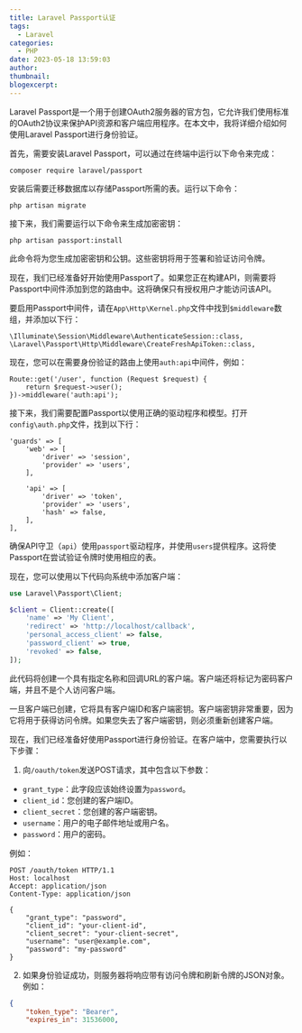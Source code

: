 ```yaml
---
title: Laravel Passport认证
tags:
  - Laravel
categories:
  - PHP
date: 2023-05-18 13:59:03
author:
thumbnail:
blogexcerpt:
---
```

Laravel Passport是一个用于创建OAuth2服务器的官方包，它允许我们使用标准的OAuth2协议来保护API资源和客户端应用程序。在本文中，我将详细介绍如何使用Laravel Passport进行身份验证。

首先，需要安装Laravel Passport，可以通过在终端中运行以下命令来完成：

```
composer require laravel/passport
```

安装后需要迁移数据库以存储Passport所需的表。运行以下命令：

```
php artisan migrate
```

接下来，我们需要运行以下命令来生成加密密钥：

```
php artisan passport:install
```

此命令将为您生成加密密钥和公钥。这些密钥将用于签署和验证访问令牌。

现在，我们已经准备好开始使用Passport了。如果您正在构建API，则需要将Passport中间件添加到您的路由中。这将确保只有授权用户才能访问该API。

要启用Passport中间件，请在`App\Http\Kernel.php`文件中找到`$middleware`数组，并添加以下行：

```
\Illuminate\Session\Middleware\AuthenticateSession::class,
\Laravel\Passport\Http\Middleware\CreateFreshApiToken::class,
```

现在，您可以在需要身份验证的路由上使用`auth:api`中间件，例如：

```
Route::get('/user', function (Request $request) {
    return $request->user();
})->middleware('auth:api');
```

接下来，我们需要配置Passport以使用正确的驱动程序和模型。打开`config\auth.php`文件，找到以下行：

```
'guards' => [
    'web' => [
        'driver' => 'session',
        'provider' => 'users',
    ],

    'api' => [
        'driver' => 'token',
        'provider' => 'users',
        'hash' => false,
    ],
],
```

确保API守卫（`api`）使用`passport`驱动程序，并使用`users`提供程序。这将使Passport在尝试验证令牌时使用相应的表。

现在，您可以使用以下代码向系统中添加客户端：

```php
use Laravel\Passport\Client;

$client = Client::create([
    'name' => 'My Client',
    'redirect' => 'http://localhost/callback',
    'personal_access_client' => false,
    'password_client' => true,
    'revoked' => false,
]);
```

此代码将创建一个具有指定名称和回调URL的客户端。客户端还将标记为密码客户端，并且不是个人访问客户端。

一旦客户端已创建，它将具有客户端ID和客户端密钥。客户端密钥非常重要，因为它将用于获得访问令牌。如果您失去了客户端密钥，则必须重新创建客户端。

现在，我们已经准备好使用Passport进行身份验证。在客户端中，您需要执行以下步骤：

1. 向`/oauth/token`发送POST请求，其中包含以下参数：
- `grant_type`：此字段应该始终设置为`password`。
- `client_id`：您创建的客户端ID。
- `client_secret`：您创建的客户端密钥。
- `username`：用户的电子邮件地址或用户名。
- `password`：用户的密码。

例如：

```http
POST /oauth/token HTTP/1.1
Host: localhost
Accept: application/json
Content-Type: application/json

{
    "grant_type": "password",
    "client_id": "your-client-id",
    "client_secret": "your-client-secret",
    "username": "user@example.com",
    "password": "my-password"
}
```

2. 如果身份验证成功，则服务器将响应带有访问令牌和刷新令牌的JSON对象。例如：

```json
{
    "token_type": "Bearer",
    "expires_in": 31536000,

